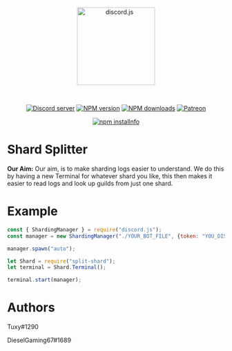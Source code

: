 <div align="center">
  <br />
  <p>
    <a href="https://discord.gg/XsBXVxF"><img src="https://i.imgur.com/6CeKNiI.png" height="180" alt="discord.js" /></a>
  </p>
  <br />
  <p>
    <a href="https://discord.gg/XsBXVxF"><img src="https://discordapp.com/api/guilds/566198007310188554/embed.png" alt="Discord server" /></a>
    <a href="https://www.npmjs.com/package/split-shard"><img src="https://img.shields.io/npm/v/split-shard.svg?maxAge=3600" alt="NPM version" /></a>
    <a href="https://www.npmjs.com/package/split-shard"><img src="https://img.shields.io/npm/dt/split-shard.svg?maxAge=3600" alt="NPM downloads" /></a>
    <a href="https://www.patreon.com/discordjs"><img src="https://img.shields.io/badge/donate-patreon-F96854.svg" alt="Patreon" /></a>
  </p>
  <p>
    <a href="https://nodei.co/npm/split-shard/"><img src="https://nodei.co/npm/split-shard.png?downloads=true&stars=true" alt="npm installnfo" /></a>
  </p>
</div>
  
# Shard Splitter
**Our Aim:**
Our aim, is to make sharding logs easier to understand. We do this by having a new Terminal for whatever shard you like, this then makes it easier to read logs and look up guilds from just one shard.

# Example
```js
const { ShardingManager } = require("discord.js");
const manager = new ShardingManager("./YOUR_BOT_FILE", {token: "YOU_DISCORD_BOT_TOKEN"});

manager.spawn("auto");

let Shard = require("split-shard");
let terminal = Shard.Terminal();

terminal.start(manager);
```

# Authors
Tuxy#1290

DieselGaming67#1689
